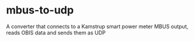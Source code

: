 # mbus-to-udp
A converter that connects to a Kamstrup smart power meter MBUS output, reads OBIS data and sends them as UDP
